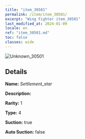 ```yaml
---
title: "item_30501"
permalink: /item/item_30501/
excerpt: "Wing Fighter item_30501"
last_modified_at: 2024-01-09
locale: en
ref: "item_30501.md"
toc: false
classes: wide
---
```



 ![Unknown_30501](/images/item/Settlement_star_p.png)



## Details

 **Name:** *Settlement_star* 

 **Description:** 

 **Rarity:** 1 

 **Type:** 4 

 **Suction:** true 

 **Auto Suction:** false 



